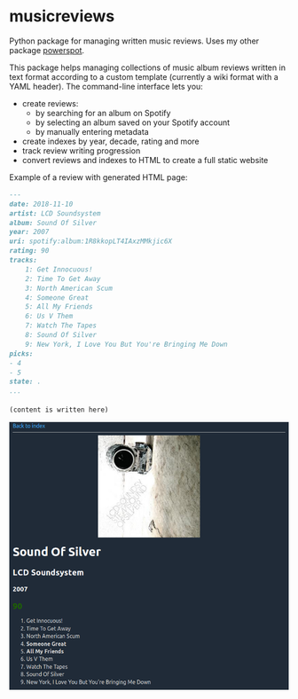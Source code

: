 # musicreviews

Python package for managing written music reviews. Uses my other package [powerspot](https://github.com/theolamayo/powerspot).

This package helps managing collections of music album reviews written in text format according to a custom template (currently a wiki format with a YAML header). The command-line interface lets you:
- create reviews:
    - by searching for an album on Spotify
    - by selecting an album saved on your Spotify account
    - by manually entering metadata
- create indexes by year, decade, rating and more
- track review writing progression
- convert reviews and indexes to HTML to create a full static website

Example of a review with generated HTML page:
```markdown
---
date: 2018-11-10
artist: LCD Soundsystem
album: Sound Of Silver
year: 2007
uri: spotify:album:1R8kkopLT4IAxzMMkjic6X
rating: 90
tracks:
    1: Get Innocuous!
    2: Time To Get Away
    3: North American Scum
    4: Someone Great
    5: All My Friends
    6: Us V Them
    7: Watch The Tapes
    8: Sound Of Silver
    9: New York, I Love You But You're Bringing Me Down
picks:
- 4
- 5
state: .
...

(content is written here)
```

<img src="example.png" width="600">
